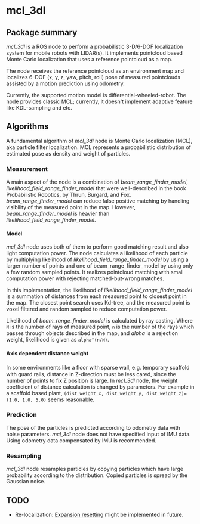 # mcl_3dl

## Package summary

*mcl_3dl* is a ROS node to perform a probabilistic 3-D/6-DOF localization system for mobile robots with LIDAR(s).
It implements pointcloud based Monte Carlo localization that uses a reference pointcloud as a map.

The node receives the reference pointcloud as an environment map and localizes 6-DOF (x, y, z, yaw, pitch, roll) pose of measured pointclouds assisted by a motion prediction using odometry.

Currently, the supported motion model is differential-wheeled-robot.
The node provides classic MCL; currently, it doesn't implement adaptive feature like KDL-sampling and etc.


## Algorithms

A fundamental algorithm of *mcl_3dl* node is Monte Carlo localization (MCL), aka particle filter localization.
MCL represents a probabilistic distribution of estimated pose as density and weight of particles.

### Measurement

A main aspect of the node is a combination of *beam_range_finder_model*, *likelihood_field_range_finder_model* that were well-described in the book Probabilistic Robotics, by Thrun, Burgard, and Fox.
*beam_range_finder_model* can reduce false positive matching by handling visibility of the measured point in the map.
However, *beam_range_finder_model* is heavier than *likelihood_field_range_finder_model*.

#### Model

*mcl_3dl* node uses both of them to perform good matching result and also light computation power.
The node calculates a likelihood of each particle by multiplying likelihood of *likelihood_field_range_finder_model* by using a larger number of points and one of beam_range_finder_model by using only a few random sampled points.
It realizes pointcloud matching with small computation power with rejecting matched-but-wrong matches.

In this implementation, the likelihood of *likelihood_field_range_finder_model* is a summation of distances from each measured point to closest point in the map. 
The closest point search uses Kd-tree, and the measured point is voxel filtered and random sampled to reduce computation power.

Likelihood of *beam_range_finder_model* is calculated by ray casting.
Where `N` is the number of rays of measured point, `n` is the number of the rays which passes through objects described in the map, and *alpha* is a rejection weight, likelihood is given as `alpha^(n/N)`.

#### Axis dependent distance weight

In some environments like a floor with sparse wall, e.g. temporary scaffold　with guard rails, distance in Z-direction must be less cared, since the number of points to fix Z position is large.
In *mcl_3dl* node, the weight coefficient of distance calculation is changed by parameters.
For example in a scaffold based plant, `(dist_weight_x, dist_weight_y, dist_weight_z)=(1.0, 1.0, 5.0)` seems reasonable.

### Prediction

The pose of the particles is predicted according to odometry data with noise parameters.
*mcl_3dl* node does not have specified input of IMU data.
Using odometry data compensated by IMU is recommended.

### Resampling

*mcl_3dl* node resamples particles by copying particles which have large probability according to the distribution.
Copied particles is spread by the Gaussian noise.


## TODO

* Re-localization: [Expansion resetting](http://ieeexplore.ieee.org/xpls/abs_all.jsp?arnumber=1389781) might be implemented in future.
